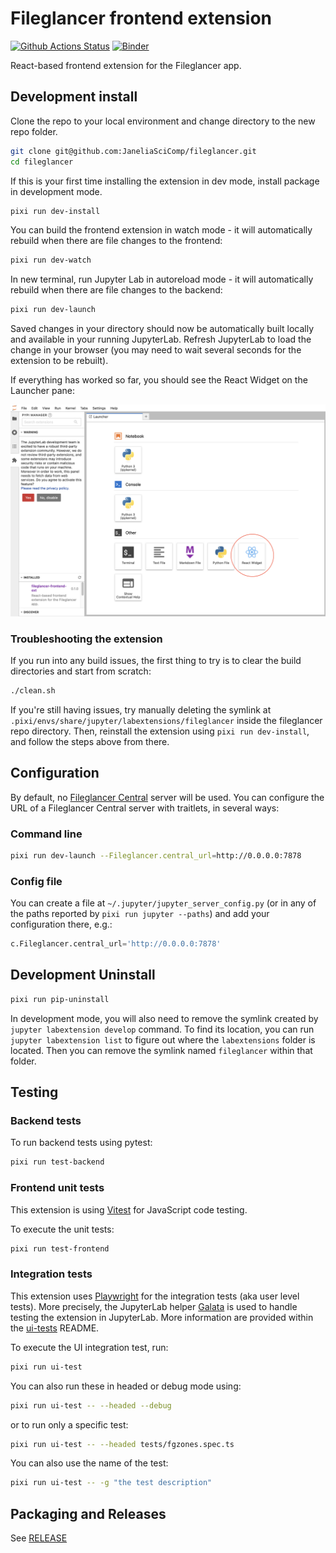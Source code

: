 # Fileglancer frontend extension

[![Github Actions Status](https://github.com/JaneliaSciComp/fileglancer/workflows/Build/badge.svg)](https://github.com/JaneliaSciComp/fileglancer/actions/workflows/build.yml)
[![Binder](https://mybinder.org/badge_logo.svg)](https://mybinder.org/v2/gh/JaneliaSciComp/fileglancer/main?urlpath=lab)

React-based frontend extension for the Fileglancer app.

## Development install

Clone the repo to your local environment and change directory to the new repo folder.

```bash
git clone git@github.com:JaneliaSciComp/fileglancer.git
cd fileglancer
```

If this is your first time installing the extension in dev mode, install package in development mode.

```bash
pixi run dev-install
```

You can build the frontend extension in watch mode - it will automatically rebuild when there are file changes to the frontend:

```bash
pixi run dev-watch
```

In new terminal, run Jupyter Lab in autoreload mode - it will automatically rebuild when there are file changes to the backend:

```bash
pixi run dev-launch
```

Saved changes in your directory should now be automatically built locally and available in your running JupyterLab. Refresh JupyterLab to load the change in your browser (you may need to wait several seconds for the extension to be rebuilt).

If everything has worked so far, you should see the React Widget on the Launcher pane:

![Screenshot of the JupyterLab Launcher panel. In the bottom section, titled "Other", the square tile with the title "React Widget" is circled](./assets/img/JupyterLab-launcher.png)

### Troubleshooting the extension

If you run into any build issues, the first thing to try is to clear the build directories and start from scratch:

```bash
./clean.sh
```

If you're still having issues, try manually deleting the symlink at `.pixi/envs/share/jupyter/labextensions/fileglancer` inside the fileglancer repo directory. Then, reinstall the extension using `pixi run dev-install`, and follow the steps above from there.

## Configuration

By default, no [Fileglancer Central](https://github.com/JaneliaSciComp/fileglancer-central) server will be used.
You can configure the URL of a Fileglancer Central server with traitlets, in several ways:

### Command line

```bash
pixi run dev-launch --Fileglancer.central_url=http://0.0.0.0:7878
```

### Config file

You can create a file at `~/.jupyter/jupyter_server_config.py` (or in any of the paths reported by `pixi run jupyter --paths`) and add your configuration there, e.g.:

```python
c.Fileglancer.central_url='http://0.0.0.0:7878'
```

## Development Uninstall

```bash
pixi run pip-uninstall
```

In development mode, you will also need to remove the symlink created by `jupyter labextension develop`
command. To find its location, you can run `jupyter labextension list` to figure out where the `labextensions`
folder is located. Then you can remove the symlink named `fileglancer` within that folder.

## Testing

### Backend tests

To run backend tests using pytest:

```bash
pixi run test-backend
```

### Frontend unit tests

This extension is using [Vitest](https://vitest.dev/) for JavaScript code testing.

To execute the unit tests:

```bash
pixi run test-frontend
```

### Integration tests

This extension uses [Playwright](https://playwright.dev/docs/intro) for the integration tests (aka user level tests).
More precisely, the JupyterLab helper [Galata](https://github.com/jupyterlab/jupyterlab/tree/master/galata) is used to handle testing the extension in JupyterLab.
More information are provided within the [ui-tests](./ui-tests/README.md) README.

To execute the UI integration test, run:

```bash
pixi run ui-test
```

You can also run these in headed or debug mode using:

```bash
pixi run ui-test -- --headed --debug
```

or to run only a specific test:

```bash
pixi run ui-test -- --headed tests/fgzones.spec.ts
```

You can also use the name of the test:

```bash
pixi run ui-test -- -g "the test description"
```

## Packaging and Releases

See [RELEASE](RELEASE.md)
